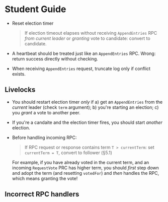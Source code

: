 # Student Guide

- Reset election timer

  > If election timeout elapses without receiving `AppendEntries` RPC *from current leader* or *granting* vote to candidate: convert to candidate.

- A heartbeat should be treated just like an `AppendEntries` RPC. Wrong: return success directly without checking.
- When receiving `AppendEntries` request, truncate log only if conflict exists.



## Livelocks

- You should restart election timer *only* if a) get an `AppendEntries` from the *current* leader (check `term` argument); b) you're starting an election; c) you *grant* a vote to another peer.

- If you're a candaite and the election timer fires, you should start *another* election. 

- Before handling incoming RPC:

  > If RPC request or response contains term `T > currentTerm`: set `currentTerm = T`, convert to follower (§5.1)

  For example, if you have already voted in the current term, and an incoming `RequestVote` PRC has higher term, you should *first* step down and adopt the term (and resetting `votedFor`) and *then* handles the RPC, which means granting the vote!



## Incorrect RPC handlers

